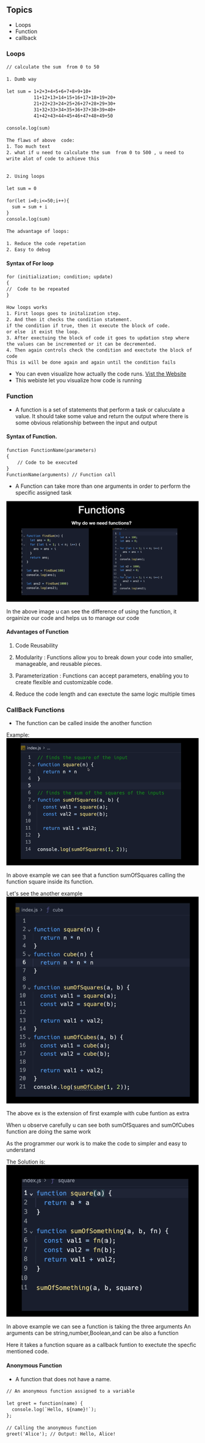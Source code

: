 ## Topics

- Loops
- Function
- callback

### Loops

```
// calculate the sum  from 0 to 50

1. Dumb way

let sum = 1+2+3+4+5+6+7+8+9+10+ 
          11+12+13+14+15+16+17+18+19+20+
          21+22+23+24+25+26+27+28+29+30+
          31+32+33+34+35+36+37+38+39+40+
          41+42+43+44+45+46+47+48+49+50 

console.log(sum)

The flaws of above  code:
1. Too much text
2. what if u need to calculate the sum  from 0 to 500 , u need to write alot of code to achieve this

```

```

2. Using loops

let sum = 0

for(let i=0;i<=50;i++){
  sum = sum + i
}
console.log(sum)

The advantage of loops:

1. Reduce the code repetation
2. Easy to debug

```

#### Syntax of For loop

```
for (initialization; condition; update) 
{
//  Code to be repeated
}

How loops works
1. First loops goes to initalization step.
2. And then it checks the condition statement.
if the condition if true, then it execute the block of code.
or else  it exist the loop.
3. After exectuing the block of code it goes to updation step where the values can be incremented or it can be decremented.
4. Then again controls check the condition and exectute the block of code
This is will be done again and again until the condition fails

```

- You can even visualize how actually the code runs.
 [Vist the Website](http://latentflip.com/loupe/?code=JC5vbignYnV0dG9uJywgJ2NsaWNrJywgZnVuY3Rpb24gb25DbGljaygpIHsKICAgIHNldFRpbWVvdXQoZnVuY3Rpb24gdGltZXIoKSB7CiAgICAgICAgY29uc29sZS5sb2coJ1lvdSBjbGlja2VkIHRoZSBidXR0b24hJyk7ICAgIAogICAgfSwgMjAwMCk7Cn0pOwoKY29uc29sZS5sb2coIkhpISIpOwoKc2V0VGltZW91dChmdW5jdGlvbiB0aW1lb3V0KCkgewogICAgY29uc29sZS5sb2coIkNsaWNrIHRoZSBidXR0b24hIik7Cn0sIDUwMDApOwoKY29uc29sZS5sb2coIldlbGNvbWUgdG8gbG91cGUuIik7!!!PGJ1dHRvbj5DbGljayBtZSE8L2J1dHRvbj4%3D)
 - This webiste let you visualize how code is running

### Function
- A function is a set of statements that perform a task or caluculate a value.
It should take some value and return the output where there is  some obvious relationship between the input and output

#### Syntax of Function.
```
function FunctionName(parameters) 
{
    // Code to be executed
}
FunctionName(arguments) // Function call
```
- A Function can take more than one arguments in order to perform the specific assigned task

![](Assets/Function.png)

In the above image u can see the difference of using the function, it orgainize our code and helps us to manage our code  

#### Advantages of Function
1. Code Reusability

2. Modularity : Functions allow you to break down your code into smaller, manageable, and reusable pieces.

3. Parameterization : 
Functions can accept parameters, enabling you to create flexible and customizable code.

4. Reduce the code length and can exectute the same logic multiple times


### CallBack Functions
- The  function can be called inside the another function

Example:
![](Assets/Callback.png)

In above example we can see that a function sumOfSquares calling the function square inside its function.

Let's see the another example
![](Assets/cube.png)

The above ex is the extension of first example with cube funtion as extra

When u observe carefully u can see both sumOfSquares and sumOfCubes function are doing the same work

As the programmer our work is to make the code to simpler and easy to understand

The Solution is:
![](Assets/Callback2.png)

In above example we can see a function is taking the three arguments 
An arguments can be string,number,Boolean,and can be also a function

Here it takes a function square as a callback funtion to exectute the specfic mentioned code.

#### Anonymous Function
- A function that does not have a name.

```
// An anonymous function assigned to a variable

let greet = function(name) {
  console.log(`Hello, ${name}!`);
};

// Calling the anonymous function
greet('Alice'); // Output: Hello, Alice!

```